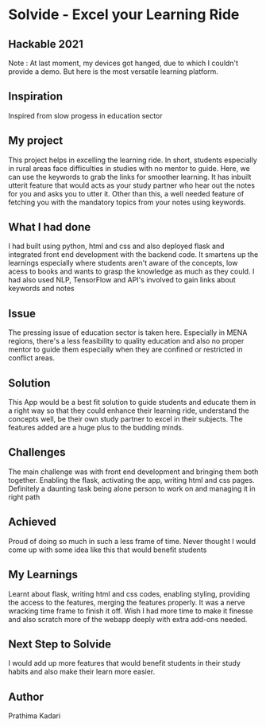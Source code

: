 # Solvide - Excel your Learning Ride

## Hackable 2021

Note : At last moment, my devices got hanged, due to which I couldn't provide a demo. But here is the most versatile learning platform.

## Inspiration

Inspired from slow progess in education sector

## My project

This project helps in excelling the learning ride. In short, students especially in rural areas face difficulties in studies with no mentor to guide. Here, we can use the keywords to grab the links for smoother learning. It has inbuilt utterit feature that would acts as your study partner who hear out the notes for you and asks you to utter it. Other than this, a well needed feature of fetching you with the mandatory topics from your notes using keywords.  

## What I had done

I had built using python, html and css and also deployed flask and integrated front end development with the backend code. It smartens up the learnings especially where students aren't aware of the concepts, low acess to books and wants to grasp the knowledge as much as they could. I had also used NLP, TensorFlow and API's involved to gain links about keywords and notes

## Issue

The pressing issue of education sector is taken here. Especially in MENA regions, there's a less feasibility to quality education and also no proper mentor to guide them especially when they are confined or restricted in conflict areas.

## Solution

This App would be a best fit solution to guide students and educate them in a right way so that they could enhance their learning ride, understand the concepts well, be their own study partner to excel in their subjects. The features added are a huge plus to the budding minds. 

## Challenges

The main challenge was with front end development and bringing them both together. Enabling the flask, activating the app, writing html and css pages. Definitely a daunting task being alone person to work on and managing it in right path

## Achieved

Proud of doing so much in such a less frame of time. Never thought I would come up with some idea like this that would benefit students

## My Learnings 

Learnt about flask, writing html and css codes, enabling styling, providing the access to the features, merging the features properly. It was a nerve wracking time frame to finish it off. Wish I had more time to make it finesse and also scratch more of the webapp deeply with extra add-ons needed. 

## Next Step to Solvide

I would add up more features that would benefit students in their study habits and also make their learn more easier.

## Author

Prathima Kadari
